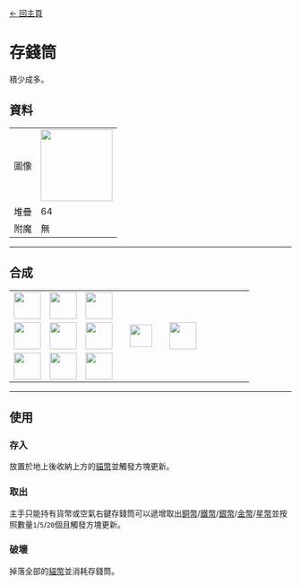 [← 回主頁](../)
# 存錢筒
積少成多。

## 資料
<table>
    <tr><td align="end">圖像</td><td><img src="https://i.imgur.com/BhvKWY8.png" width="128"/></td></tr>
    <tr><td align="end">堆疊</td><td>64</td></tr>
    <tr><td align="end">附魔</td><td>無</td></tr>
</table>

---

## 合成
<table>
    <tr><td><img src="https://i.imgur.com/oy4arVO.png" width="48"/></td><td><img src="https://i.imgur.com/oy4arVO.png" width="48"/></td><td><img src="https://i.imgur.com/oy4arVO.png" width="48"/></td><td colspan="3"></td></tr>
    <tr><td><img src="https://i.imgur.com/oy4arVO.png" width="48"/></td><td><img src="https://i.imgur.com/wl43BjZ.png" width="48"/></td><td><img src="https://i.imgur.com/oy4arVO.png" width="48"/></td><td width="70" align="center"><img src="https://i.imgur.com/VE0KqIE.png" width="40"/></td><td><img src="https://i.imgur.com/BhvKWY8.png" width="48"/></td><td width="70"></td></tr>
    <tr><td><img src="https://i.imgur.com/oy4arVO.png" width="48"/></td><td><img src="https://i.imgur.com/oy4arVO.png" width="48"/></td><td><img src="https://i.imgur.com/oy4arVO.png" width="48"/></td><td colspan="3"></td></tr>
</table>

---

## 使用
### 存入
放置於地上後收納上方的[貓幣](coin.md)並觸發方塊更新。

### 取出
主手只能持有貨幣或空氣右鍵存錢筒可以遞增取出[銅幣](coin.md)/[鐵幣](coin.md)/[銀幣](coin.md)/[金幣](coin.md)/[星幣](coin.md)並按照數量`1`/`5`/`20`個且觸發方塊更新。

### 破壞
掉落全部的[貓幣](coin.md)並消耗存錢筒。